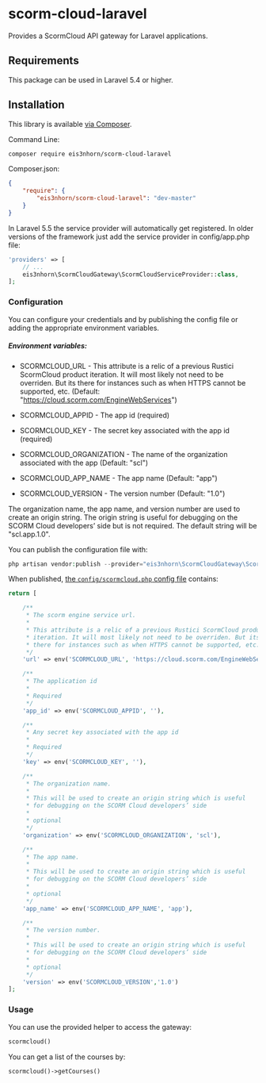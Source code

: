 # scorm-cloud-laravel
Provides a ScormCloud API gateway for Laravel applications.

## Requirements

This package can be used in Laravel 5.4 or higher.

## Installation

This library is available [via Composer][1].

Command Line:
```sh
composer require eis3nhorn/scorm-cloud-laravel
```

Composer.json:
```json
{
    "require": {
        "eis3nhorn/scorm-cloud-laravel": "dev-master"
    }
}
```

In Laravel 5.5 the service provider will automatically get registered. In older versions of the framework just add the service provider in config/app.php file:
```php
'providers' => [
    // ...
    eis3nhorn\ScormCloudGateway\ScormCloudServiceProvider::class,
];
```

### Configuration

You can configure your credentials and by publishing the config file or adding the appropriate environment variables.

##### Environment variables:

 * SCORMCLOUD_URL - This attribute is a relic of a previous Rustici ScormCloud product iteration. It will most likely not need to be overriden. But its there for instances such as when HTTPS cannot be supported, etc. (Default: "https://cloud.scorm.com/EngineWebServices")

 * SCORMCLOUD_APPID - The app id (required)

 * SCORMCLOUD_KEY - The secret key associated with the app id (required)

 * SCORMCLOUD_ORGANIZATION - The name of the organization associated with the app (Default: "scl")

 * SCORMCLOUD_APP_NAME - The app name (Default: "app")

 * SCORMCLOUD_VERSION - The version number (Default: "1.0")

The organization name, the app name, and version number are used to create an origin string. The origin string is useful for debugging on the SCORM Cloud developers’ side but is not required. The default string will be "scl.app.1.0".

You can publish the configuration file with:
```php
php artisan vendor:publish --provider="eis3nhorn\ScormCloudGateway\ScormCloudServiceProvider" --tag="config"
```

When published, [the `config/scormcloud.php` config file](https://github.com/eis3nhorn/scorm-cloud-laravel/blob/master/config/scormcloud.php) contains:
```php
return [

    /**
     * The scorm engine service url.
     *
     * This attribute is a relic of a previous Rustici ScormCloud product
     * iteration. It will most likely not need to be overriden. But its
     * there for instances such as when HTTPS cannot be supported, etc.
     */
    'url' => env('SCORMCLOUD_URL', 'https://cloud.scorm.com/EngineWebServices'),

    /**
     * The application id
     *
     * Required
     */
    'app_id' => env('SCORMCLOUD_APPID', ''),

    /**
     * Any secret key associated with the app id
     *
     * Required
     */
    'key' => env('SCORMCLOUD_KEY', ''),

    /**
     * The organization name.
     *
     * This will be used to create an origin string which is useful
     * for debugging on the SCORM Cloud developers’ side
     *
     * optional
     */
    'organization' => env('SCORMCLOUD_ORGANIZATION', 'scl'),

    /**
     * The app name.
     *
     * This will be used to create an origin string which is useful
     * for debugging on the SCORM Cloud developers’ side
     *
     * optional
     */
    'app_name' => env('SCORMCLOUD_APP_NAME', 'app'),

    /**
     * The version number.
     *
     * This will be used to create an origin string which is useful
     * for debugging on the SCORM Cloud developers’ side
     *
     * optional
     */
    'version' => env('SCORMCLOUD_VERSION','1.0')
];
```

### Usage

You can use the provided helper to access the gateway:
```php
scormcloud()
```

You can get a list of the courses by:
```php
scormcloud()->getCourses()
```


[1]: https://packagist.org/packages/asifm42/scorm-cloud-php
